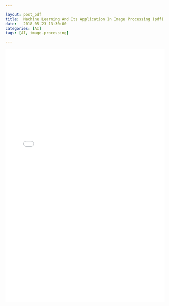 ```yaml
---

layout: post_pdf
title:  Machine Learning And Its Application In Image Processing (pdf)
date:   2018-05-23 13:30:00
categories: [AI]
tags: [AI, image-processing]

---
```


<embed src="/mark/assets/pdf/2017-06-29-machine-learning-and-its-application-in-image-processing/2017-06-29-machine-learning-and-its-application-in-image-processing.pdf#page=1" type="application/pdf" width="100%" height=800px>